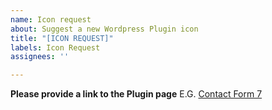 ```yaml
---
name: Icon request
about: Suggest a new Wordpress Plugin icon
title: "[ICON REQUEST]"
labels: Icon Request
assignees: ''

---
```


**Please provide a link to the Plugin page**
E.G. [Contact Form 7](https://en-gb.wordpress.org/plugins/contact-form-7/)
